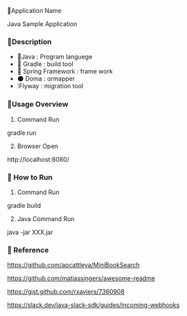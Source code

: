 :green_book:Application Name

Java Sample Application

### :blue_book:Description

- :bell:Java   : Program languege
- :pencil: ​Gradle : build tool 
- :leaves: ​Spring Framework : frame work
- :new_moon: Doma  : ormapper
- :grey_exclamation:Flyway : migration tool

### :orange_book:Usage Overview

1. Command Run

gradle run 

2. Browser Open

http://localhost:8080/

### :closed_book: How to Run

1. Command Run

gradle build 

2. Java Command Run

java -jar XXX.jar

### :book: Reference
https://github.com/aocattleya/MiniBookSearch

https://github.com/matiassingers/awesome-readme

https://gist.github.com/rxaviers/7360908

https://slack.dev/java-slack-sdk/guides/incoming-webhooks